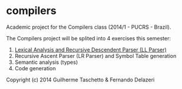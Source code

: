 # compilers

Academic project for the Compilers class (2014/1 - PUCRS - Brazil).

The Compilers project will be splited into 4 exercises this semester:

1. [Lexical Analysis and Recursive Descendent Parser (LL Parser)](https://github.com/taschetto/compilers/tree/master/Part1)
2. Recursive Ascent Parser (LR Parser) and Symbol Table generation
3. Semantic analysis (types)
4. Code generation

Copyright (c) 2014 Guilherme Taschetto & Fernando Delazeri

